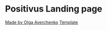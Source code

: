 <h1>Positivus Landing page</h1>
<a href="https://www.figma.com/@olgaaverchenko">Made by Olga Averchenko</a>
<a href="https://www.figma.com/community/file/1230604708032389430">Template</a>
